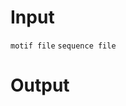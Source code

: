# Input
`motif file`
`sequence file`
# Output
<!--stackedit_data:
eyJoaXN0b3J5IjpbLTE2ODM4NDU3MzMsMTc3ODY4Nzk3OSwyMD
U4ODgxMTk1XX0=
-->